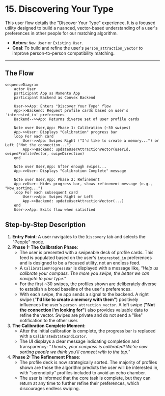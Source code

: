 # 15. Discovering Your Type

This user flow details the "Discover Your Type" experience. It is a focused utility designed to build a nuanced, vector-based understanding of a user's preferences in other people for our matching algorithm.

- **Actors**: `New User` or `Existing User`.
- **Goal**: To build and refine the user's `person_attraction_vector` to improve person-to-person compatibility matching.

---

## The Flow

```mermaid
sequenceDiagram
    actor User
    participant App as Momento App
    participant Backend as Convex Backend

    User->>App: Enters "Discover Your Type" flow
    App->>Backend: Request profile cards based on user's 'interested_in' preferences
    Backend-->>App: Returns diverse set of user profile cards

    Note over User,App: Phase 1: Calibration (~30 swipes)
    App->>User: Displays "Calibration" progress bar
    loop For each card
        User->>App: Swipes Right ("I'd like to create a memory...") or Left ("Not the connection...")
        App->>Backend: updateUserAttractionVector(userId, swipedProfileVector, swipeDirection)
    end

    Note over User,App: After enough swipes...
    App->>User: Displays "Calibration Complete" message

    Note over User,App: Phase 2: Refinement
    App->>User: Hides progress bar, shows refinement message (e.g., "Now sorting...")
    loop For each subsequent card
        User->>App: Swipes Right or Left
        App->>Backend: updateUserAttractionVector(...)
    end
    User->>App: Exits flow when satisfied
```

## Step-by-Step Description

1.  **Entry Point**: A user navigates to the `Discovery` tab and selects the "People" mode.
2.  **Phase 1: The Calibration Phase**:
    - The user is presented with a swipeable deck of profile cards. This feed is populated based on the user's `interested_in` preferences and is designed to be a focused utility, not an endless feed.
    - A `CalibrationProgressBar` is displayed with a message like, _"Help us calibrate your compass. The more you swipe, the better we can navigate to your type."_
    - For the first ~30 swipes, the profiles shown are deliberately diverse to establish a broad baseline of the user's preferences.
    - With each swipe, the app sends a signal to the backend. A right swipe (**"I'd like to create a memory with them"**) positively influences the user's `person_attraction_vector`. A left swipe (**"Not the connection I'm looking for"**) also provides valuable data to refine the vector. Swipes are private and do not send a "like" notification to the other user.
3.  **The Calibration Complete Moment**:
    - After the initial calibration is complete, the progress bar is replaced with a `CalibratedStateIndicator`.
    - The UI displays a clear message indicating completion and transparency: _"Thanks, your compass is calibrated! We're now sorting people we think you'll connect with to the top."_
4.  **Phase 2: The Refinement Phase**:
    - The profile deck is now strategically sorted. The majority of profiles shown are those the algorithm predicts the user will be interested in, with "serendipity" profiles included to avoid an echo chamber.
    - The user is informed that the core task is complete, but they can return at any time to further refine their preferences, which discourages endless swiping.
